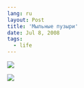 ```yaml
---
lang: ru
layout: Post
title: 'Мыльные пузыри'
date: Jul 8, 2008
tags:
  - life
---
```


![](http://wow.sapegin.me/0g2b333X0D3y/sapegin-artem-20d-2008-07-06-538-3883.jpg)

<!--more-->

![](http://wow.sapegin.me/1F0s1b2D0s2J/sapegin-artem-20d-2008-07-06-538-3851.jpg)
